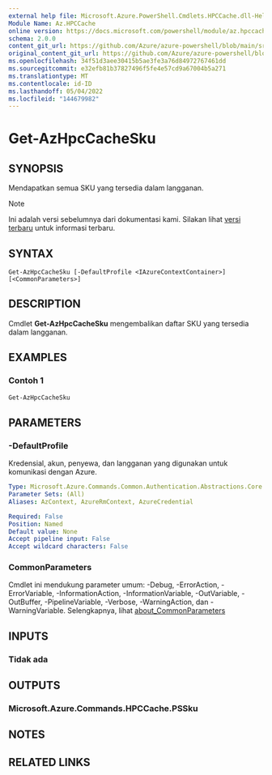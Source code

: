 ```yaml
---
external help file: Microsoft.Azure.PowerShell.Cmdlets.HPCCache.dll-Help.xml
Module Name: Az.HPCCache
online version: https://docs.microsoft.com/powershell/module/az.hpccache/get-azhpccachesku
schema: 2.0.0
content_git_url: https://github.com/Azure/azure-powershell/blob/main/src/HPCCache/HPCCache/help/Get-AzHpcCacheSku.md
original_content_git_url: https://github.com/Azure/azure-powershell/blob/main/src/HPCCache/HPCCache/help/Get-AzHpcCacheSku.md
ms.openlocfilehash: 34f51d3aee30415b5ae3fe3a76d84972767461dd
ms.sourcegitcommit: e32efb81b37827496f5fe4e57cd9a67004b5a271
ms.translationtype: MT
ms.contentlocale: id-ID
ms.lasthandoff: 05/04/2022
ms.locfileid: "144679982"
---
```

# Get-AzHpcCacheSku

## SYNOPSIS
Mendapatkan semua SKU yang tersedia dalam langganan.

> [!NOTE]
>Ini adalah versi sebelumnya dari dokumentasi kami. Silakan lihat [versi terbaru](/powershell/module/az.hpccache/get-azhpccachesku) untuk informasi terbaru.

## SYNTAX

```
Get-AzHpcCacheSku [-DefaultProfile <IAzureContextContainer>] [<CommonParameters>]
```

## DESCRIPTION
Cmdlet **Get-AzHpcCacheSku** mengembalikan daftar SKU yang tersedia dalam langganan.

## EXAMPLES

### Contoh 1
```powershell
Get-AzHpcCacheSku
```

## PARAMETERS

### -DefaultProfile
Kredensial, akun, penyewa, dan langganan yang digunakan untuk komunikasi dengan Azure.

```yaml
Type: Microsoft.Azure.Commands.Common.Authentication.Abstractions.Core.IAzureContextContainer
Parameter Sets: (All)
Aliases: AzContext, AzureRmContext, AzureCredential

Required: False
Position: Named
Default value: None
Accept pipeline input: False
Accept wildcard characters: False
```

### CommonParameters
Cmdlet ini mendukung parameter umum: -Debug, -ErrorAction, -ErrorVariable, -InformationAction, -InformationVariable, -OutVariable, -OutBuffer, -PipelineVariable, -Verbose, -WarningAction, dan -WarningVariable. Selengkapnya, lihat [about_CommonParameters](http://go.microsoft.com/fwlink/?LinkID=113216)

## INPUTS

### Tidak ada

## OUTPUTS

### Microsoft.Azure.Commands.HPCCache.PSSku

## NOTES

## RELATED LINKS
